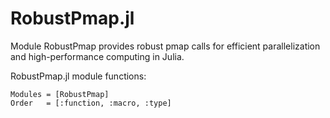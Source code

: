 # RobustPmap.jl

Module RobustPmap provides robust pmap calls for efficient parallelization and high-performance computing in Julia.

RobustPmap.jl module functions:

```@autodocs
Modules = [RobustPmap]
Order   = [:function, :macro, :type]
```